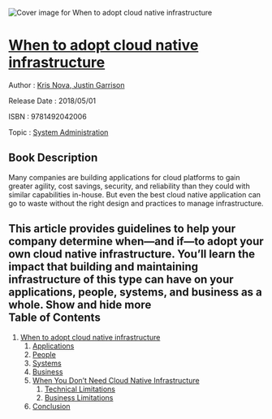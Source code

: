 ![Cover image for When to adopt cloud native infrastructure](https://imgdetail.ebookreading.net/cover/cover/20200215/EB9781492042006.jpg)

[When to adopt cloud native infrastructure](https://ebookreading.net/view/book/When+to+adopt+cloud+native+infrastructure-EB9781492042006_1.html "When to adopt cloud native infrastructure")
====================================================================================================================

Author : [Kris Nova](https://ebookreading.net/search/author/Kris+Nova),[ Justin Garrison](https://ebookreading.net/search/author/+Justin+Garrison)

Release Date : 2018/05/01

ISBN : 9781492042006

Topic : [System Administration](https://ebookreading.net/search/category/system-administration)

Book Description
-----------------

 Many companies are building applications for cloud platforms to gain greater agility, cost savings, security, and reliability than they could with similar capabilities in-house. But even the best cloud native application can go to waste without the right design and practices to manage infrastructure.

This article provides guidelines to help your company determine when—and if—to adopt your own cloud native infrastructure. You’ll learn the impact that building and maintaining infrastructure of this type can have on your applications, people, systems, and business as a whole.
        Show and hide more                
Table of Contents
-----------------

1. [When to adopt cloud native infrastructure](https://ebookreading.net/view/book/When+to+adopt+cloud+native+infrastructure-EB9781492042006_3.html#when)
    1. [Applications](https://ebookreading.net/view/book/When+to+adopt+cloud+native+infrastructure-EB9781492042006_3.html#applications)
    1. [People](https://ebookreading.net/view/book/When+to+adopt+cloud+native+infrastructure-EB9781492042006_3.html#idm139688264777440)
    1. [Systems](https://ebookreading.net/view/book/When+to+adopt+cloud+native+infrastructure-EB9781492042006_3.html#idm139688264760752)
    1. [Business](https://ebookreading.net/view/book/When+to+adopt+cloud+native+infrastructure-EB9781492042006_3.html#idm139688264767312)
    1. [When You Don’t Need Cloud Native Infrastructure](https://ebookreading.net/view/book/When+to+adopt+cloud+native+infrastructure-EB9781492042006_3.html#idm139688264750912)
        1. [Technical Limitations](https://ebookreading.net/view/book/When+to+adopt+cloud+native+infrastructure-EB9781492042006_3.html#idm139688264731568)
        1. [Business Limitations](https://ebookreading.net/view/book/When+to+adopt+cloud+native+infrastructure-EB9781492042006_3.html#idm139688264742640)
    1. [Conclusion](https://ebookreading.net/view/book/When+to+adopt+cloud+native+infrastructure-EB9781492042006_3.html#idm139688264720960)
